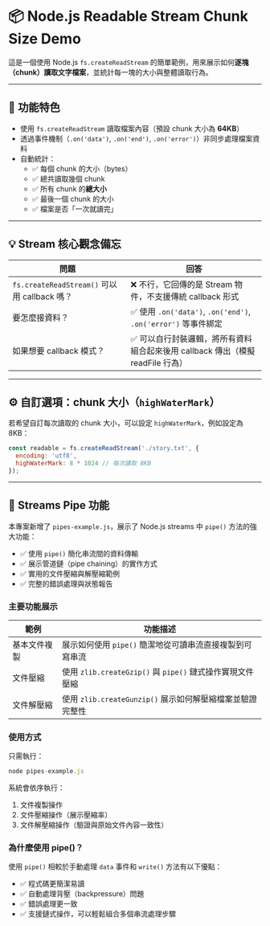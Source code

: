 # 📦 Node.js Readable Stream Chunk Size Demo

這是一個使用 Node.js `fs.createReadStream` 的簡單範例，用來展示如何**逐塊（chunk）讀取文字檔案**，並統計每一塊的大小與整體讀取行為。

---

## 🚀 功能特色

- 使用 `fs.createReadStream` 讀取檔案內容（預設 chunk 大小為 **64KB**）
- 透過事件機制（`.on('data')`, `.on('end')`, `.on('error')`）非同步處理檔案資料
- 自動統計：
  - ✅ 每個 chunk 的大小（bytes）
  - ✅ 總共讀取幾個 chunk
  - ✅ 所有 chunk 的**總大小**
  - ✅ 最後一個 chunk 的大小
  - ✅ 檔案是否「一次就讀完」

---

## 💡 Stream 核心觀念備忘

| 問題 | 回答 |
|------|------|
| `fs.createReadStream()` 可以用 callback 嗎？ | ❌ 不行，它回傳的是 Stream 物件，不支援傳統 callback 形式 |
| 要怎麼接資料？ | ✅ 使用 `.on('data')`, `.on('end')`, `.on('error')` 等事件綁定 |
| 如果想要 callback 模式？ | ✅ 可以自行封裝邏輯，將所有資料組合起來後用 callback 傳出（模擬 readFile 行為） |

---

## ⚙️ 自訂選項：chunk 大小（`highWaterMark`）

若希望自訂每次讀取的 chunk 大小，可以設定 `highWaterMark`，例如設定為 8KB：

```js
const readable = fs.createReadStream('./story.txt', {
  encoding: 'utf8',
  highWaterMark: 8 * 1024 // 每次讀取 8KB
});
```

---

## 🔄 Streams Pipe 功能

本專案新增了 `pipes-example.js`，展示了 Node.js streams 中 `pipe()` 方法的強大功能：

- ✅ 使用 `pipe()` 簡化串流間的資料傳輸
- ✅ 展示管道鏈（pipe chaining）的實作方式
- ✅ 實用的文件壓縮與解壓縮範例
- ✅ 完整的錯誤處理與狀態報告

### 主要功能展示

| 範例 | 功能描述 |
|------|---------|
| 基本文件複製 | 展示如何使用 `pipe()` 簡潔地從可讀串流直接複製到可寫串流 |
| 文件壓縮 | 使用 `zlib.createGzip()` 與 `pipe()` 鏈式操作實現文件壓縮 |
| 文件解壓縮 | 使用 `zlib.createGunzip()` 展示如何解壓縮檔案並驗證完整性 |

### 使用方式

只需執行：

```js
node pipes-example.js
```

系統會依序執行：

1. 文件複製操作
2. 文件壓縮操作（展示壓縮率）
3. 文件解壓縮操作（驗證與原始文件內容一致性）

### 為什麼使用 pipe()？

使用 `pipe()` 相較於手動處理 `data` 事件和 `write()` 方法有以下優點：

- ✅ 程式碼更簡潔易讀
- ✅ 自動處理背壓（backpressure）問題
- ✅ 錯誤處理更一致
- ✅ 支援鏈式操作，可以輕鬆組合多個串流處理步驟
